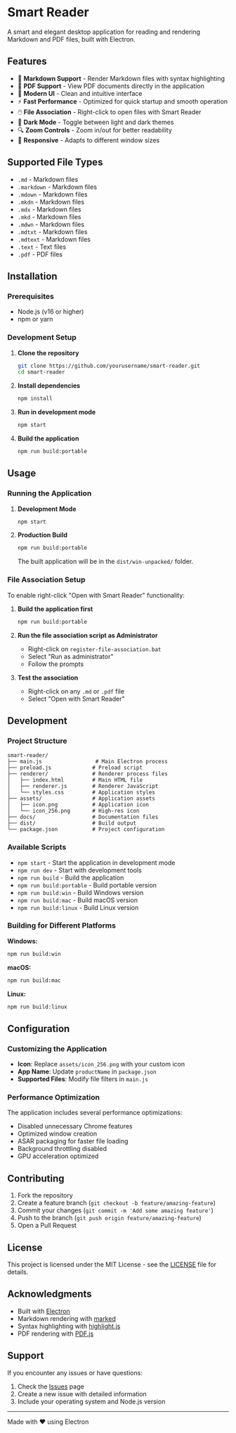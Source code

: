 # Smart Reader

A smart and elegant desktop application for reading and rendering Markdown and PDF files, built with Electron.

## Features

- 📖 **Markdown Support** - Render Markdown files with syntax highlighting
- 📄 **PDF Support** - View PDF documents directly in the application
- 🎨 **Modern UI** - Clean and intuitive interface
- ⚡ **Fast Performance** - Optimized for quick startup and smooth operation
- 🖱️ **File Association** - Right-click to open files with Smart Reader
- 🌙 **Dark Mode** - Toggle between light and dark themes
- 🔍 **Zoom Controls** - Zoom in/out for better readability
- 📱 **Responsive** - Adapts to different window sizes

## Supported File Types

- `.md` - Markdown files
- `.markdown` - Markdown files
- `.mdown` - Markdown files
- `.mkdn` - Markdown files
- `.mdx` - Markdown files
- `.mkd` - Markdown files
- `.mdwn` - Markdown files
- `.mdtxt` - Markdown files
- `.mdtext` - Markdown files
- `.text` - Text files
- `.pdf` - PDF files

## Installation

### Prerequisites

- Node.js (v16 or higher)
- npm or yarn

### Development Setup

1. **Clone the repository**
   ```bash
   git clone https://github.com/yourusername/smart-reader.git
   cd smart-reader
   ```

2. **Install dependencies**
   ```bash
   npm install
   ```

3. **Run in development mode**
   ```bash
   npm start
   ```

4. **Build the application**
   ```bash
   npm run build:portable
   ```

## Usage

### Running the Application

1. **Development Mode**
   ```bash
   npm start
   ```

2. **Production Build**
   ```bash
   npm run build:portable
   ```
   The built application will be in the `dist/win-unpacked/` folder.

### File Association Setup

To enable right-click "Open with Smart Reader" functionality:

1. **Build the application first**
   ```bash
   npm run build:portable
   ```

2. **Run the file association script as Administrator**
   - Right-click on `register-file-association.bat`
   - Select "Run as administrator"
   - Follow the prompts

3. **Test the association**
   - Right-click on any `.md` or `.pdf` file
   - Select "Open with Smart Reader"

## Development

### Project Structure

```
smart-reader/
├── main.js                 # Main Electron process
├── preload.js             # Preload script
├── renderer/              # Renderer process files
│   ├── index.html         # Main HTML file
│   ├── renderer.js        # Renderer JavaScript
│   └── styles.css         # Application styles
├── assets/                # Application assets
│   ├── icon.png           # Application icon
│   └── icon_256.png       # High-res icon
├── docs/                  # Documentation files
├── dist/                  # Build output
└── package.json           # Project configuration
```

### Available Scripts

- `npm start` - Start the application in development mode
- `npm run dev` - Start with development tools
- `npm run build` - Build the application
- `npm run build:portable` - Build portable version
- `npm run build:win` - Build Windows version
- `npm run build:mac` - Build macOS version
- `npm run build:linux` - Build Linux version

### Building for Different Platforms

**Windows:**
```bash
npm run build:win
```

**macOS:**
```bash
npm run build:mac
```

**Linux:**
```bash
npm run build:linux
```

## Configuration

### Customizing the Application

- **Icon**: Replace `assets/icon_256.png` with your custom icon
- **App Name**: Update `productName` in `package.json`
- **Supported Files**: Modify file filters in `main.js`

### Performance Optimization

The application includes several performance optimizations:

- Disabled unnecessary Chrome features
- Optimized window creation
- ASAR packaging for faster file loading
- Background throttling disabled
- GPU acceleration optimized

## Contributing

1. Fork the repository
2. Create a feature branch (`git checkout -b feature/amazing-feature`)
3. Commit your changes (`git commit -m 'Add some amazing feature'`)
4. Push to the branch (`git push origin feature/amazing-feature`)
5. Open a Pull Request

## License

This project is licensed under the MIT License - see the [LICENSE](LICENSE) file for details.

## Acknowledgments

- Built with [Electron](https://electronjs.org/)
- Markdown rendering with [marked](https://marked.js.org/)
- Syntax highlighting with [highlight.js](https://highlightjs.org/)
- PDF rendering with [PDF.js](https://mozilla.github.io/pdf.js/)

## Support

If you encounter any issues or have questions:

1. Check the [Issues](https://github.com/yourusername/smart-reader/issues) page
2. Create a new issue with detailed information
3. Include your operating system and Node.js version

---

Made with ❤️ using Electron
